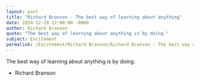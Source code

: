 ```yaml
---
layout: post
title: "Richard Branson - The best way of learning about anything"
date: 2024-12-28 12:00:00 -0000
author: Richard Branson
quote: "The best way of learning about anything is by doing."
subject: Excitement
permalink: /Excitement/Richard Branson/Richard Branson - The best way of learning about anything
---
```


The best way of learning about anything is by doing.

- Richard Branson
